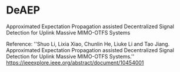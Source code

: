 # DeAEP
Approximated Expectation Propagation assisted Decentralized Signal Detection for Uplink Massive MIMO-OTFS Systems

Reference: ''Shuo Li, Lixia Xiao, Chunlin He, Liuke Li and Tao Jiang. Approximated Expectation Propagation assisted
Decentralized Signal Detection for Uplink Massive MIMO-OTFS Systems.'' https://ieeexplore.ieee.org/abstract/document/10454001

